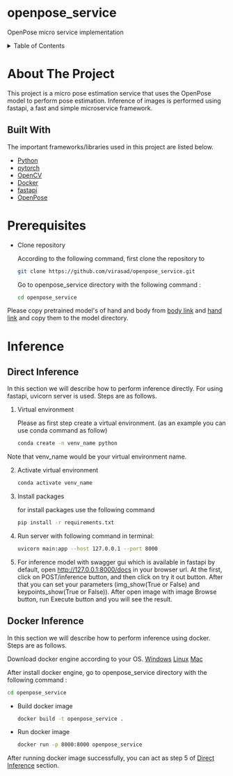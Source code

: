 # openpose_service
OpenPose micro service implementation

<!-- TABLE OF CONTENTS -->
<details>
  <summary >Table of Contents</summary>
  <ol>
    <li>
      <a href="#about-the-project">About The Project</a>
      <ul>
        <li><a href="#built-with">Built With</a></li>
      </ul>
    </li>
    <li>
      <a href="#prerequisites">Prerequisites</a>
    </li>
    <li><a href="#inference">Inference</a>
       <ul>
        <li><a href="#direct-inference">Direct Inference </a></li>
        <li><a href="#docker-inference">Docker Inference</a></li>
       </ul>
    </li>
  </ol>
</details>

# **About The Project**

This project is a micro pose estimation service that uses the OpenPose model to perform pose estimation. Inference of images is performed using fastapi, a fast and simple microservice framework.

## **Built With**
The important frameworks/libraries used in this project are listed below.

* [Python](python.org/)
* [pytorch](https://pytorch.org/)
* [OpenCV](https://opencv.org/)
* [Docker](https://www.docker.com/)
* [fastapi](https://fastapi.tiangolo.com/)
* [OpenPose](https://github.com/CMU-Perceptual-Computing-Lab/openpose)


# **Prerequisites**

* Clone repository

    According to the following command, first clone the repository to 
  ```sh
  git clone https://github.com/virasad/openpose_service.git
  ```
    Go to openpose_service directory with the following command :
    ```sh
    cd openpose_service
    ```
Please copy pretrained model's of hand and body from [body link](https://drive.google.com/file/d/1ZH6eN9bO-IYAYv9XUyhOJ93u2rTKeXIM/view?usp=sharing) and [hand link](https://drive.google.com/file/d/1-hkvezkgkh_ZYRz-SN5mlQqAs65WZW9N/view?usp=sharingg) and copy them to the model directory.

# **Inference**

## **Direct Inference**

In this section we will describe how to perform inference directly. For using fastapi, uvicorn server is used. Steps are as follows.

1) Virtual environment

    Please as first step create a virtual environment. (as an example you can use conda command as follow)
    ```sh
    conda create -n venv_name python
    ```
  Note that venv_name would be your virtual environment name.

2) Activate virtual environment
    ```sh
    conda activate venv_name
    ```
3) Install packages

    for install packages use the following command
    ```sh
    pip install -r requirements.txt
    ```

4) Run server with following command in terminal:
    ```sh
    uvicorn main:app --host 127.0.0.1 --port 8000
    ```
5) For inference model with swagger gui which is available in fastapi by default, open http://127.0.0.1:8000/docs in your browser url. At the first, click on POST/inference button, and then click on try it out button. After that you can set your parameters (img_show(True or False) and keypoints_show(True or False)). After open image with image Browse button, run Execute button and you will see the result.

## **Docker Inference**

In this section we will describe how to perform inference using docker. Steps are as follows.

Download docker engine according to your OS. [Windows](https://desktop.docker.com/win/main/amd64/Docker%20Desktop%20Installer.exe?utm_source=docker&utm_medium=webreferral&utm_campaign=dd-smartbutton&utm_location=header) [Linux](https://hub.docker.com/search?offering=community&operating_system=linux&q=&type=edition) [Mac](https://hub.docker.com/editions/community/docker-ce-desktop-mac?utm_source=docker&utm_medium=webreferral&utm_campaign=dd-smartbutton&utm_location=header)

After install docker engine, go to openpose_service directory with the following command :
```sh
cd openpose_service
```


* Build docker image
    ```sh
    docker build -t openpose_service .
    ```

* Run docker image
    ```sh
    docker run -p 8000:8000 openpose_service
    ```
After running docker image successfully, you can act as step 5 of [Direct Inference](#direct-inference) section.





